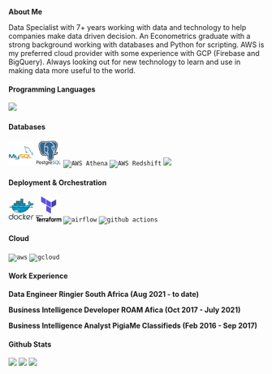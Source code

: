 
<b> About Me</b>
<p>
Data Specialist with 7+ years working with data and technology to help companies make data driven decision. An Econometrics graduate with a strong background working with databases and Python for scripting. AWS is my preferred cloud provider with some experience with GCP (Firebase and BigQuery). Always looking out for new technology to learn and use in making data more useful to the world.
</p>

#### Programming Languages

<code><img height=50 src="https://cdn.jsdelivr.net/gh/devicons/devicon/icons/python/python-original.svg"/></code>

#### Databases

<code><img height=50 src="https://github.com/devicons/devicon/blob/v2.15.1/icons/mysql/mysql-original-wordmark.svg"/></code>
<code><img height=50 src="https://github.com/devicons/devicon/blob/v2.15.1/icons/postgresql/postgresql-original-wordmark.svg"/></code>
<code><img height=50 alt="AWS Athena" src="https://github.com/nyawanga/petty_backups/blob/master/icons/database/aws-athena-removebg-preview.png"/></code>
<code><img height=50 alt="AWS Redshift" src="https://github.com/nyawanga/petty_backups/blob/master/icons/database/amazon-redshift-jpg.jpg"/></code>
<code><img height=50 src="https://www.nextpathway.com/hubfs/Google%20BigQuery%20Logo_Transparent%20200x70.png"/></code>

#### Deployment & Orchestration

<code><img height=50 src="https://github.com/devicons/devicon/blob/v2.15.1/icons/docker/docker-original-wordmark.svg"/></code>
<code><img height=50 src="https://github.com/devicons/devicon/blob/v2.15.1/icons/terraform/terraform-original-wordmark.svg"/></code>
<code><img height=50 alt="airflow" src="https://github.com/nyawanga/petty_backups/blob/master/icons/orchestration/AirflowLogo.png"/></code>
<code><img height=50 alt= "github actions" src="https://github.com/nyawanga/petty_backups/blob/master/icons/deployment/github.svg"/></code>

#### Cloud

<code><img height=50 alt="aws" src="https://github.com/nyawanga/petty_backups/blob/master/icons/cloud/aws.png"/></code>
<code><img height=50 alt="gcloud" src="https://github.com/nyawanga/petty_backups/blob/master/icons/cloud/gcloud.png"/></code>

#### Work Experience

<article>
<p>
<strong>Data Engineer Ringier South Africa (Aug 2021 - to date)</strong>

</p>
<p>
<strong>Business Intelligence Developer ROAM Afica (Oct 2017 - July 2021)</strong>
</p>
<p>
<strong>Business Intelligence Analyst PigiaMe Classifieds (Feb 2016 - Sep 2017)</strong>

</p>
</article>

#### Github Stats

<img src="https://github-readme-stats.vercel.app/api/top-langs?username=nyawanga&layout=compact"/>
<img src="https://github-readme-stats.vercel.app/api?username=nyawanga&show_icons=true"/>
<img src="https://github-readme-streak-stats.herokuapp.com/?user=nyawanga"/>
<!--
**nyawanga/nyawanga** is a ✨ _special_ ✨ repository because its `README.md` (this file) appears on your GitHub profile.

Here are some ideas to get you started:

- 🔭 I’m currently working on ...
- 🌱 I’m currently learning ...
- 👯 I’m looking to collaborate on ...
- 🤔 I’m looking for help with ...
- 💬 Ask me about ...
- 📫 How to reach me: ...
- 😄 Pronouns: ...
- ⚡ Fun fact: ...
-->
